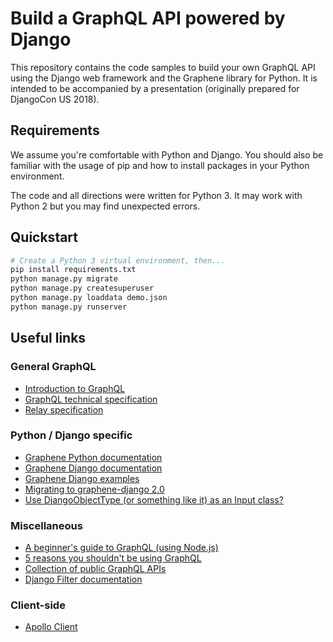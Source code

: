 # Build a GraphQL API powered by Django

This repository contains the code samples to build your own GraphQL API using the Django web framework and the Graphene library for Python. It is intended to be accompanied by a presentation (originally prepared for DjangoCon US 2018).

## Requirements

We assume you're comfortable with Python and Django. You should also be familiar with the usage of pip and how to install packages in your Python environment.

The code and all directions were written for Python 3. It may work with Python 2 but you may find unexpected errors.

## Quickstart

```bash
# Create a Python 3 virtual environment, then...
pip install requirements.txt
python manage.py migrate
python manage.py createsuperuser
python manage.py loaddata demo.json
python manage.py runserver
```

## Useful links

### General GraphQL
- [Introduction to GraphQL](https://graphql.org/learn/)
- [GraphQL technical specification](https://facebook.github.io/graphql/)
- [Relay specification](https://facebook.github.io/relay/docs/en/graphql-server-specification.html)

### Python / Django specific
- [Graphene Python documentation](http://docs.graphene-python.org/en/latest/)
- [Graphene Django documentation](https://docs.graphene-python.org/projects/django/en/latest/)
- [Graphene Django examples](https://github.com/graphql-python/graphene-django/tree/master/examples)
- [Migrating to graphene-django 2.0](https://github.com/graphql-python/graphene/blob/master/UPGRADE-v2.0.md)
- [Use DjangoObjectType (or something like it) as an Input class?](https://github.com/graphql-python/graphene-django/issues/121)

### Miscellaneous
- [A beginner's guide to GraphQL (using Node.js)](https://medium.freecodecamp.org/a-beginners-guide-to-graphql-60e43b0a41f5)
- [5 reasons you shouldn't be using GraphQL](https://blog.logrocket.com/5-reasons-you-shouldnt-be-using-graphql-61c7846e7ed3)
- [Collection of public GraphQL APIs](http://apis.guru/graphql-apis/)
- [Django Filter documentation](https://django-filter.readthedocs.io/en/master/index.html)

### Client-side
- [Apollo Client](https://www.apollographql.com/client)
